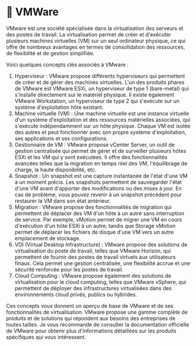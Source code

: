 # 🍵 VMWare

VMware est une société spécialisée dans la virtualisation des serveurs et des postes de travail. La virtualisation permet de créer et d'exécuter plusieurs machines virtuelles (VM) sur un seul ordinateur physique, ce qui offre de nombreux avantages en termes de consolidation des ressources, de flexibilité et de gestion simplifiée.

Voici quelques concepts clés associés à VMware :

1. Hyperviseur : VMware propose différents hyperviseurs qui permettent de créer et de gérer des machines virtuelles. L'un des produits phares de VMware est VMware ESXi, un hyperviseur de type 1 (bare-metal) qui s'installe directement sur le matériel physique. Il existe également VMware Workstation, un hyperviseur de type 2 qui s'exécute sur un système d'exploitation hôte existant.
2. Machine virtuelle (VM) : Une machine virtuelle est une instance virtuelle d'un système d'exploitation et des ressources matérielles associées, qui s'exécute indépendamment sur un hôte physique. Chaque VM est isolée des autres et peut fonctionner avec son propre système d'exploitation, ses applications et ses configurations.
3. Gestionnaire de VM : VMware propose vCenter Server, un outil de gestion centralisée qui permet de gérer et de surveiller plusieurs hôtes ESXi et les VM qui y sont exécutées. Il offre des fonctionnalités avancées telles que la migration en temps réel des VM, l'équilibrage de charge, la haute disponibilité, etc.
4. Snapshot : Un snapshot est une capture instantanée de l'état d'une VM à un moment précis. Les snapshots permettent de sauvegarder l'état d'une VM avant d'apporter des modifications ou des mises à jour. En cas de problème, vous pouvez revenir à un snapshot précédent pour restaurer la VM dans son état antérieur.
5. Migration : VMware propose des fonctionnalités de migration qui permettent de déplacer des VM d'un hôte à un autre sans interruption de service. Par exemple, vMotion permet de migrer une VM en cours d'exécution d'un hôte ESXi à un autre, tandis que Storage vMotion permet de déplacer les fichiers de disque d'une VM vers un autre emplacement de stockage.
6. VDI (Virtual Desktop Infrastructure) : VMware propose des solutions de virtualisation du poste de travail, telles que VMware Horizon, qui permettent de fournir des postes de travail virtuels aux utilisateurs finaux. Cela permet une gestion centralisée, une flexibilité accrue et une sécurité renforcée pour les postes de travail.
7. Cloud Computing : VMware propose également des solutions de virtualisation pour le cloud computing, telles que VMware vSphere, qui permettent de déployer des infrastructures virtualisées dans des environnements cloud privés, publics ou hybrides.

Ces concepts vous donnent un aperçu de base de VMware et de ses fonctionnalités de virtualisation. VMware propose une gamme complète de produits et de solutions qui répondent aux besoins des entreprises de toutes tailles. Je vous recommande de consulter la documentation officielle de VMware pour obtenir plus d'informations détaillées sur les produits spécifiques qui vous intéressent.
